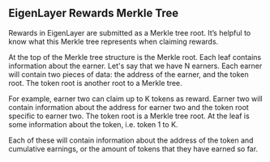 ## EigenLayer Rewards Merkle Tree

Rewards in EigenLayer are submitted as a Merkle tree root. It’s helpful to know what this Merkle tree represents when claiming rewards.

At the top of the Merkle tree structure is the Merkle root. Each leaf contains information about the earner. Let's say that we have N earners. Each earner will contain two pieces of data: the address of the earner, and the token root. The token root is another root to a Merkle tree.

For example, earner two can claim up to K tokens as reward. Earner two will contain information about the address for earner two and the token root specific to earner two. The token root is a Merkle tree root. At the leaf is some information about the token, i.e. token 1 to K.

Each of these will contain information about the address of the token and cumulative earnings, or the amount of tokens that they have earned so far.
